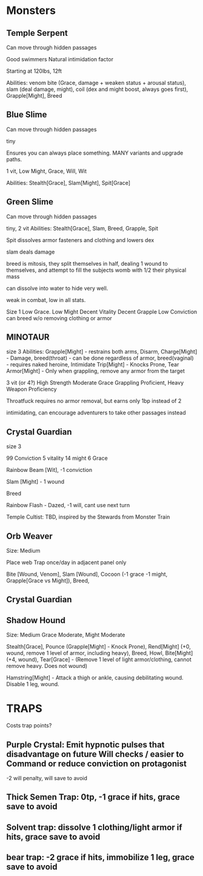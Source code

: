 # Monsters

## Temple Serpent

Can move through hidden passages

Good swimmers Natural intimidation factor

Starting at 120lbs, 12ft

Abilities: venom bite (Grace, damage + weaken status + arousal status), slam (deal damage, might), coil (dex and might boost, always goes first), Grapple[Might], Breed

## Blue Slime
Can move through hidden passages

tiny

Ensures you can always place something. MANY variants and upgrade paths.

1 vit, Low Might, Grace, Will, Wit

Abilities: Stealth[Grace], Slam[Might], Spit[Grace]


## Green Slime
Can move through hidden passages

tiny, 2 vit
Abilities: Stealth[Grace], Slam, Breed, Grapple, Spit

Spit dissolves armor fasteners and clothing and lowers dex

slam deals damage 

breed is mitosis, they split themselves in half, dealing 1 wound to themselves, and attempt to fill the subjects womb with 1/2 their physical mass

can dissolve into water to hide very well.

weak in combat, low in all stats.

Size 1
Low Grace. 
Low Might
Decent Vitality
Decent Grapple
Low Conviction
can breed w/o removing clothing or armor

## MINOTAUR
size 3
Abilities: Grapple[Might] - restrains both arms, Disarm, Charge[Might] - Damage, breed(throat) - can be done regardless of armor, breed(vaginal) - requires naked heroine, Intimidate
Trip[Might] - Knocks Prone, Tear Armor[Might] - Only when grappling, remove any armor from the target   

3 vit (or 4?)
High Strength
Moderate Grace
Grappling Proficient, Heavy Weapon Proficiency

Throatfuck requires no armor removal, but earns only 1bp instead of 2

intimidating, can encourage adventurers to take other passages instead

## Crystal Guardian
size 3

99 Conviction
5 vitality
14 might
6 Grace

Rainbow Beam [Wit], -1 conviction

Slam [Might] - 1 wound

Breed

Rainbow Flash - Dazed, -1 will, cant use next turn

Temple Cultist: TBD, inspired by the Stewards from Monster Train

## Orb Weaver
Size: Medium

Place web Trap once/day in adjacent panel only

Bite [Wound, Venom], Slam [Wound], Cocoon (-1 grace -1 might, Grapple[Grace vs Might]), Breed, 

## Crystal Guardian 

## Shadow Hound
Size: Medium
Grace Moderate, Might Moderate

Stealth[Grace], Pounce (Grapple[Might] - Knock Prone), Rend[Might] (+0, wound, remove 1 level of armor, including heavy), Breed, Howl, Bite[Might] (+4, wound), 
Tear[Grace] - (Remove 1 level of light armor/clothing, cannot remove heavy. Does not wound)

Hamstring[Might] - Attack a thigh or ankle, causing debilitating wound. Disable 1 leg, wound. 

# TRAPS
Costs trap points?

## Purple Crystal: Emit hypnotic pulses that disadvantage on future Will checks / easier to Command or reduce conviction on protagonist
-2 will penalty, will save to avoid

## Thick Semen Trap: 0tp, -1 grace if hits, grace save to avoid

## Solvent trap: dissolve 1 clothing/light armor if hits, grace save to avoid

## bear trap: -2 grace if hits, immobilize 1 leg, grace save to avoid
